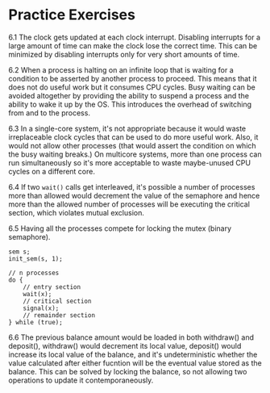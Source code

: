 # Practice Exercises

6.1 The clock gets updated at each clock interrupt. Disabling interrupts for a large amount of time can make the clock lose 
the correct time. This can be minimized by disabling interrupts only for very short amounts of time.  

6.2 When a process is halting on an infinite loop that is waiting for a condition to be asserted by another process to proceed. 
This means that it does not do useful work but it consumes CPU cycles. Busy waiting can be avoided altogether by providing the
ability to suspend a process and the ability to wake it up by the OS. This introduces the overhead of switching from and to the process.  

6.3 In a single-core system, it's not appropriate because it would waste irreplaceable clock cycles that can be used to do more useful work.
Also, it would not allow other processes (that would assert the condition on which the busy waiting breaks.)
On multicore systems, more than one process can run simultaneously so it's more acceptable to waste maybe-unused CPU cycles on a different core.

6.4 If two `wait()` calls get interleaved, it's possible a number of  processes more than allowed would decrement the value of the semaphore and hence more than the allowed number of processes will be executing the critical section, which violates mutual exclusion.

6.5 Having all the processes compete for locking the mutex (binary semaphore).


```
sem s;
init_sem(s, 1);

// n processes
do {
	// entry section
	wait(x);  
    // critical section
    signal(x);
	// remainder section
} while (true);
```

6.6 The previous balance amount would be loaded in both withdraw() and deposit(), withdraw() would decrement its local value,
deposit() would increase its local value of the balance, and it's undeterministic whether the value calculated after either
fucntion will be the eventual value stored as the balance. This can be solved by locking the balance, so not allowing two
operations to update it contemporaneously.

